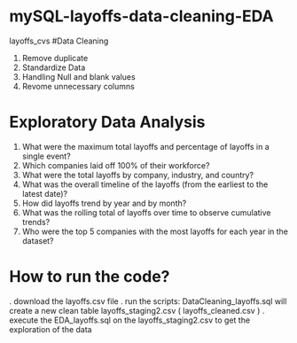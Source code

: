 # mySQL-layoffs-data-cleaning-EDA

layoffs_cvs
#Data Cleaning
1. Remove duplicate
2. Standardize Data
3. Handling Null and blank values
4. Revome unnecessary columns

# Exploratory Data Analysis
1. What were the maximum total layoffs and percentage of layoffs in a single event?
2. Which companies laid off 100% of their workforce?
3. What were the total layoffs by company, industry, and country?
4. What was the overall timeline of the layoffs (from the earliest to the latest date)?
5. How did layoffs trend by year and by month?
6. What was the rolling total of layoffs over time to observe cumulative trends?
7. Who were the top 5 companies with the most layoffs for each year in the dataset?

# How to run the code?
. download the layoffs.csv file
. run the scripts: DataCleaning_layoffs.sql will create a new clean table layoffs_staging2.csv ( layoffs_cleaned.csv )
. execute the EDA_layoffs.sql on the layoffs_staging2.csv to get the exploration of the data
